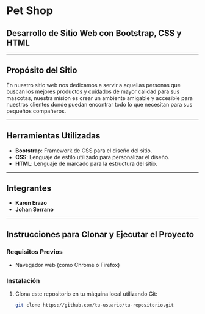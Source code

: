 # Pet Shop

## Desarrollo de Sitio Web con Bootstrap, CSS y HTML

---

## Propósito del Sitio

En nuestro sitio web nos dedicamos a servir a aquellas personas que buscan los mejores productos y cuidados de mayor calidad para sus mascotas, nuestra mision es crear un ambiente amigable y accesible para nuestros clientes donde puedan encontrar todo lo que necesitan para sus pequeños compañeros.

---

## Herramientas Utilizadas

- **Bootstrap**: Framework de CSS para el diseño del sitio.
- **CSS**: Lenguaje de estilo utilizado para personalizar el diseño.
- **HTML**: Lenguaje de marcado para la estructura del sitio.

---

## Integrantes

- **Karen Erazo**
- **Johan Serrano**

---

## Instrucciones para Clonar y Ejecutar el Proyecto

### Requisitos Previos

- Navegador web (como Chrome o Firefox)

### Instalación

1. Clona este repositorio en tu máquina local utilizando Git:

   ```bash
   git clone https://github.com/tu-usuario/tu-repositorio.git

